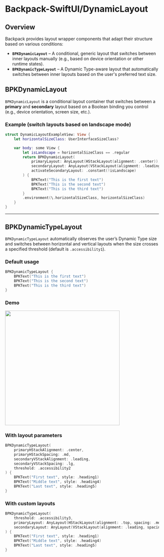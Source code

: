 # Backpack-SwiftUI/DynamicLayout

## Overview

Backpack provides layout wrapper components that adapt their structure based on various conditions:

- **`BPKDynamicLayout`** – A conditional, generic layout that switches between inner layouts manually (e.g., based on device orientation or other runtime states).
- **`BPKDynamicTypeLayout`** – A Dynamic Type-aware layout that automatically switches between inner layouts based on the user's preferred text size.

## BPKDynamicLayout

`BPKDynamicLayout` is a conditional layout container that switches between a **primary** and **secondary** layout based on a Boolean binding you control (e.g., device orientation, screen size, etc.).

### Example (switch layouts based on landscape mode)

```swift
struct DynamicLayoutExampleView: View {
    let horizontalSizeClass: UserInterfaceSizeClass?

    var body: some View {
        let isLandscape = horizontalSizeClass == .regular
        return BPKDynamicLayout(
            primaryLayout: AnyLayout(HStackLayout(alignment: .center)),
            secondaryLayout: AnyLayout(VStackLayout(alignment: .leading)),
            activateSecondaryLayout: .constant(!isLandscape)
        ) {
    		BPKText("This is the first text")
    		BPKText("This is the second text")
    		BPKText("This is the third text")
        }
        .environment(\.horizontalSizeClass, horizontalSizeClass)
    }
}
```

---

## BPKDynamicTypeLayout

`BPKDynamicTypeLayout` automatically observes the user’s Dynamic Type size and switches between horizontal and vertical layouts when the size crosses a specified threshold (default is `.accessibility1`).

### Default usage

```swift
BPKDynamicTypeLayout {
    BPKText("This is the first text")
    BPKText("This is the second text")
    BPKText("This is the third text")
}
```

### Demo

<img src="https://raw.githubusercontent.com/Skyscanner/backpack-ios/f1840efd1bf0e12db17ba941a5c56d8337476f95/Backpack-SwiftUI/Tests/DynamicStack/__Snapshots__/BPKDynamicStackTests/test_dynamicTypeStack_accessibility.a11y.png" alt="" width="375" />


### With layout parameters

```swift
BPKDynamicTypeLayout(
    primaryHStackAlignment: .center,
    primaryHStackSpacing: .md,
    secondaryVStackAlignment: .leading,
    secondaryVStackSpacing: .lg,
    threshold: .accessibility2
) {
    BPKText("First text", style: .heading1)
    BPKText("Middle text", style: .heading4)
    BPKText("Last text", style: .heading5)
}
```

### With custom layouts

```swift
BPKDynamicTypeLayout(
    threshold: .accessibility3,
    primaryLayout: AnyLayout(HStackLayout(alignment: .top, spacing: .md)),
    secondaryLayout: AnyLayout(VStackLayout(alignment: .leading, spacing: .lg))
) {
    BPKText("First text", style: .heading1)
    BPKText("Middle text", style: .heading4)
    BPKText("Last text", style: .heading5)
}
```
